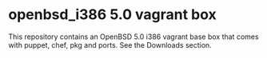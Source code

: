 openbsd_i386 5.0 vagrant box
=========================
This repository contains an OpenBSD 5.0 i386 vagrant base box that comes with puppet, chef, pkg and ports.
See the Downloads section.
